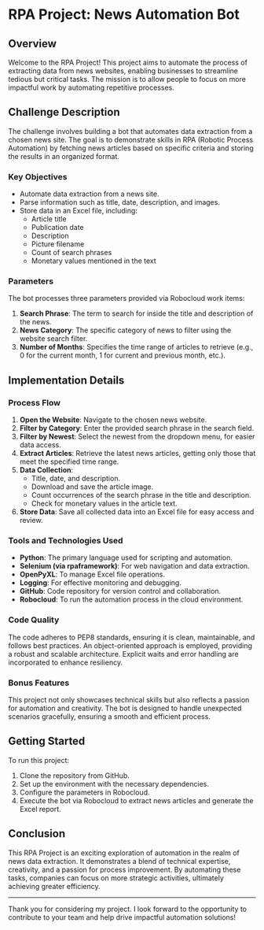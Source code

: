 # RPA Project: News Automation Bot

## Overview

Welcome to the RPA Project! This project aims to automate the process of extracting data from news websites, enabling businesses to streamline tedious but critical tasks. The mission is to allow people to focus on more impactful work by automating repetitive processes.

## Challenge Description

The challenge involves building a bot that automates data extraction from a chosen news site. The goal is to demonstrate skills in RPA (Robotic Process Automation) by fetching news articles based on specific criteria and storing the results in an organized format.

### Key Objectives

- Automate data extraction from a news site.
- Parse information such as title, date, description, and images.
- Store data in an Excel file, including:
  - Article title
  - Publication date
  - Description
  - Picture filename
  - Count of search phrases
  - Monetary values mentioned in the text

### Parameters

The bot processes three parameters provided via Robocloud work items:

1. **Search Phrase**: The term to search for inside the title and description of the news.
2. **News Category**: The specific category of news to filter using the website search filter.
3. **Number of Months**: Specifies the time range of articles to retrieve (e.g., 0 for the current month, 1 for current and previous month, etc.).

## Implementation Details

### Process Flow

1. **Open the Website**: Navigate to the chosen news website.
2. **Filter by Category**: Enter the provided search phrase in the search field.
3. **Filter by Newest**: Select the newest from the dropdown menu, for easier data access.
4. **Extract Articles**: Retrieve the latest news articles, getting only those that meet the specified time range.
5. **Data Collection**:
   - Title, date, and description.
   - Download and save the article image.
   - Count occurrences of the search phrase in the title and description.
   - Check for monetary values in the article text.
6. **Store Data**: Save all collected data into an Excel file for easy access and review.

### Tools and Technologies Used

- **Python**: The primary language used for scripting and automation.
- **Selenium (via rpaframework)**: For web navigation and data extraction.
- **OpenPyXL**: To manage Excel file operations.
- **Logging**: For effective monitoring and debugging.
- **GitHub**: Code repository for version control and collaboration.
- **Robocloud**: To run the automation process in the cloud environment.

### Code Quality

The code adheres to PEP8 standards, ensuring it is clean, maintainable, and follows best practices. An object-oriented approach is employed, providing a robust and scalable architecture. Explicit waits and error handling are incorporated to enhance resiliency.

### Bonus Features

This project not only showcases technical skills but also reflects a passion for automation and creativity. The bot is designed to handle unexpected scenarios gracefully, ensuring a smooth and efficient process.

## Getting Started

To run this project:

1. Clone the repository from GitHub.
2. Set up the environment with the necessary dependencies.
3. Configure the parameters in Robocloud.
4. Execute the bot via Robocloud to extract news articles and generate the Excel report.

## Conclusion

This RPA Project is an exciting exploration of automation in the realm of news data extraction. It demonstrates a blend of technical expertise, creativity, and a passion for process improvement. By automating these tasks, companies can focus on more strategic activities, ultimately achieving greater efficiency.

---

Thank you for considering my project. I look forward to the opportunity to contribute to your team and help drive impactful automation solutions!


